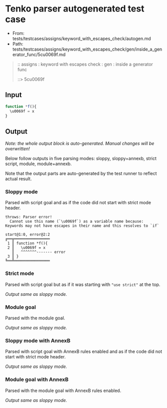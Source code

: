 # Tenko parser autogenerated test case

- From: tests/testcases/assigns/keyword_with_escapes_check/autogen.md
- Path: tests/testcases/assigns/keyword_with_escapes_check/gen/inside_a_generator_func/5cu0069f.md

> :: assigns : keyword with escapes check : gen : inside a generator func
>
> ::> 5cu0069f

## Input


`````js
function *f(){
  \u0069f = x
}
`````

## Output

_Note: the whole output block is auto-generated. Manual changes will be overwritten!_

Below follow outputs in five parsing modes: sloppy, sloppy+annexb, strict script, module, module+annexb.

Note that the output parts are auto-generated by the test runner to reflect actual result.

### Sloppy mode

Parsed with script goal and as if the code did not start with strict mode header.

`````
throws: Parser error!
  Cannot use this name (`\u0069f`) as a variable name because: Keywords may not have escapes in their name and this resolves to `if`

start@1:0, error@2:2
╔══╦════════════════
 1 ║ function *f(){
 2 ║   \u0069f = x
   ║   ^^^^^^^------- error
 3 ║ }
╚══╩════════════════

`````

### Strict mode

Parsed with script goal but as if it was starting with `"use strict"` at the top.

_Output same as sloppy mode._

### Module goal

Parsed with the module goal.

_Output same as sloppy mode._

### Sloppy mode with AnnexB

Parsed with script goal with AnnexB rules enabled and as if the code did not start with strict mode header.

_Output same as sloppy mode._

### Module goal with AnnexB

Parsed with the module goal with AnnexB rules enabled.

_Output same as sloppy mode._
